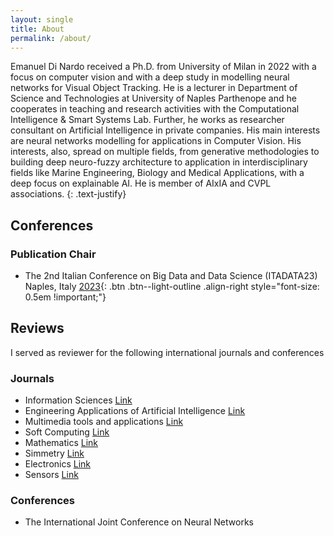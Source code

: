 ```yaml
---
layout: single
title: About
permalink: /about/
---
```


Emanuel Di Nardo received a Ph.D. from University of Milan in 2022 with a focus on computer vision and with a deep study in modelling neural networks for Visual Object Tracking. He is a lecturer in Department of Science and Technologies at University of Naples Parthenope and he cooperates in teaching and research activities with the Computational Intelligence & Smart Systems Lab. Further, he works as researcher consultant on Artificial Intelligence in private companies. His main interests are neural networks modelling for applications in Computer Vision. His interests, also, spread on multiple fields, from generative methodologies to building deep neuro-fuzzy architecture to application in interdisciplinary fields like Marine Engineering, Biology and Medical Applications, with a deep focus on explainable AI. He is member of AIxIA and CVPL associations.
{: .text-justify}


## Conferences

### Publication Chair

* The 2nd Italian Conference on Big Data and Data Science (ITADATA23) Naples, Italy
[2023](#){: .btn .btn--light-outline .align-right style="font-size: 0.5em !important;"}


## Reviews
I served as reviewer for the following international journals and conferences

### Journals

* Information Sciences [Link](https://www.sciencedirect.com/journal/information-sciences)
* Engineering Applications of Artificial Intelligence [Link](https://www.sciencedirect.com/journal/engineering-applications-of-artificial-intelligence)
* Multimedia tools and applications [Link](https://link.springer.com/journal/11042)
* Soft Computing [Link](https://link.springer.com/journal/500)
* Mathematics [Link](https://www.mdpi.com/journal/mathematics)
* Simmetry [Link](https://www.mdpi.com/journal/symmetry)
* Electronics [Link](https://www.mdpi.com/journal/electronics)
* Sensors [Link](https://www.mdpi.com/journal/sensors)


### Conferences

* The International Joint Conference on Neural Networks